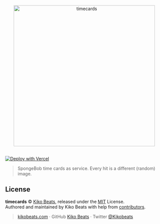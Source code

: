 <p align="center">
  <br>
  <img src="https://timecards.kikobeats.com/" alt="timecards" width="450">
  <br>
  <br>
</p>

[![Deploy with Vercel](https://vercel.com/button)](https://vercel.com/new/clone?repository-url=https%3A%2F%2Fgithub.com%2FKikobeats%2Ftimecards)

> SpongeBob time cards as service. Every hit is a different (random) image.

## License

**timecards** © [Kiko Beats](https://kikobeats.com), released under the [MIT](https://github.com/Kikobeats/timecards/blob/master/LICENSE.md) License.<br>
Authored and maintained by Kiko Beats with help from [contributors](https://github.com/Kikobeats/timecards/contributors).

> [kikobeats.com](https://kikobeats.com) · GitHub [Kiko Beats](https://github.com/Kikobeats) · Twitter [@Kikobeats](https://twitter.com/Kikobeats)
